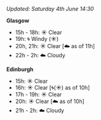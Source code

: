 *Updated: Saturday 4th June 14:30*

**Glasgow**

* 15h - 18h: :sunny: Clear
* 19h: :cyclone: Windy (:sunny:)
* 20h, 21h: :sunny: Clear [:cloud: as of 11h]
* 22h - 2h: :cloud: Cloudy

**Edinburgh**

* 15h: :sunny: Clear
* 16h: :sunny: Clear [:cyclone:(:sunny:) as of 10h]
* 17h - 19h: :sunny: Clear
* 20h: :sunny: Clear [:cloud: as of 10h]
* 21h - 2h: :cloud: Cloudy
